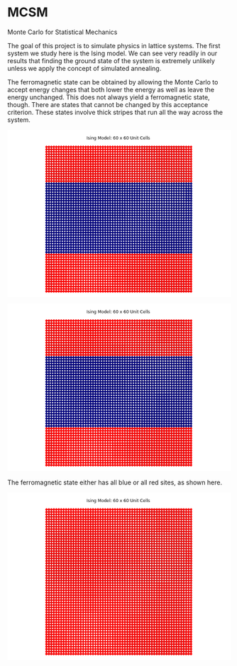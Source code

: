 # MCSM
Monte Carlo for Statistical Mechanics

The goal of this project is to simulate physics in lattice systems. The first system we study here is the Ising model.
We can see very readily in our results that finding the ground state of the system is extremely unlikely unless we apply 
the concept of simulated annealing.

The ferromagnetic state can be obtained by allowing the Monte Carlo to accept energy changes that both lower the energy as well as leave the energy unchanged. This does not always yield a ferromagnetic state, though. There are states that cannot be changed by this acceptance criterion. These states involve thick stripes that run all the way across the system.

<img src="Figures/ising.png" align=center>

![alt text](Figures/ising.png)

The ferromagnetic state either has all blue or all red sites, as shown here.

![alt text](Figures/ferromagnetic_state.png)
